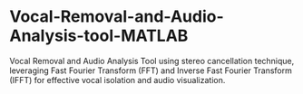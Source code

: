 # Vocal-Removal-and-Audio-Analysis-tool-MATLAB
Vocal Removal and Audio Analysis Tool using stereo cancellation technique, leveraging Fast Fourier Transform (FFT) and Inverse Fast Fourier Transform (IFFT) for effective vocal isolation and audio visualization. 
